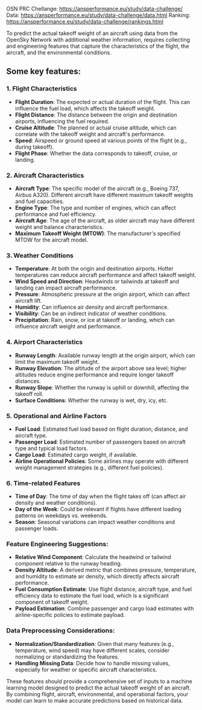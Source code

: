 OSN PRC Chellange: https://ansperformance.eu/study/data-challenge/
Data: https://ansperformance.eu/study/data-challenge/data.html
Ranking: https://ansperformance.eu/study/data-challenge/rankings.html

To predict the actual takeoff weight of an aircraft using data from the OpenSky Network with additional weather information, requires collecting and engineering features that capture the characteristics of the flight, the aircraft, and the environmental conditions.

## Some key features:

### 1. **Flight Characteristics**
   - **Flight Duration**: The expected or actual duration of the flight. This can influence the fuel load, which affects the takeoff weight.
   - **Flight Distance**: The distance between the origin and destination airports, influencing the fuel required.
   - **Cruise Altitude**: The planned or actual cruise altitude, which can correlate with the takeoff weight and aircraft's performance.
   - **Speed**: Airspeed or ground speed at various points of the flight (e.g., during takeoff).
   - **Flight Phase**: Whether the data corresponds to takeoff, cruise, or landing.

### 2. **Aircraft Characteristics**
   - **Aircraft Type**: The specific model of the aircraft (e.g., Boeing 737, Airbus A320). Different aircraft have different maximum takeoff weights and fuel capacities.
   - **Engine Type**: The type and number of engines, which can affect performance and fuel efficiency.
   - **Aircraft Age**: The age of the aircraft, as older aircraft may have different weight and balance characteristics.
   - **Maximum Takeoff Weight (MTOW)**: The manufacturer's specified MTOW for the aircraft model.

### 3. **Weather Conditions**
   - **Temperature**: At both the origin and destination airports. Hotter temperatures can reduce aircraft performance and affect takeoff weight.
   - **Wind Speed and Direction**: Headwinds or tailwinds at takeoff and landing can impact aircraft performance.
   - **Pressure**: Atmospheric pressure at the origin airport, which can affect aircraft lift.
   - **Humidity**: Can influence air density and aircraft performance.
   - **Visibility**: Can be an indirect indicator of weather conditions.
   - **Precipitation**: Rain, snow, or ice at takeoff or landing, which can influence aircraft weight and performance.

### 4. **Airport Characteristics**
   - **Runway Length**: Available runway length at the origin airport, which can limit the maximum takeoff weight.
   - **Runway Elevation**: The altitude of the airport above sea level; higher altitudes reduce engine performance and require longer takeoff distances.
   - **Runway Slope**: Whether the runway is uphill or downhill, affecting the takeoff roll.
   - **Surface Conditions**: Whether the runway is wet, dry, icy, etc.

### 5. **Operational and Airline Factors**
   - **Fuel Load**: Estimated fuel load based on flight duration, distance, and aircraft type.
   - **Passenger Load**: Estimated number of passengers based on aircraft type and typical load factors.
   - **Cargo Load**: Estimated cargo weight, if available.
   - **Airline Operational Policies**: Some airlines may operate with different weight management strategies (e.g., different fuel policies).

### 6. **Time-related Features**
   - **Time of Day**: The time of day when the flight takes off (can affect air density and weather conditions).
   - **Day of the Week**: Could be relevant if flights have different loading patterns on weekdays vs. weekends.
   - **Season**: Seasonal variations can impact weather conditions and passenger loads.

### Feature Engineering Suggestions:
- **Relative Wind Component**: Calculate the headwind or tailwind component relative to the runway heading.
- **Density Altitude**: A derived metric that combines pressure, temperature, and humidity to estimate air density, which directly affects aircraft performance.
- **Fuel Consumption Estimate**: Use flight distance, aircraft type, and fuel efficiency data to estimate the fuel load, which is a significant component of takeoff weight.
- **Payload Estimation**: Combine passenger and cargo load estimates with airline-specific policies to estimate payload.

### Data Preprocessing Considerations:
- **Normalization/Standardization**: Given that many features (e.g., temperature, wind speed) may have different scales, consider normalizing or standardizing the features.
- **Handling Missing Data**: Decide how to handle missing values, especially for weather or specific aircraft characteristics.

These features should provide a comprehensive set of inputs to a machine learning model designed to predict the actual takeoff weight of an aircraft. By combining flight, aircraft, environmental, and operational factors, your model can learn to make accurate predictions based on historical data.